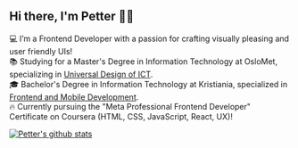 ## Hi there, I'm Petter 👋😁

💻 I’m a Frontend Developer with a passion for crafting visually pleasing and user friendly UIs!<br/>
📚 Studying for a Master's Degree in Information Technology at OsloMet, specializing in [Universal Design of ICT](https://www.oslomet.no/en/study/tkd/applied-computer-information-technology).<br/>
🎓 Bachelor's Degree in Information Technology at Kristiania, specialized in [Frontend and Mobile Development](https://www.kristiania.no/studier/bachelor/informasjonsteknologi-frontend-og-mobilutvikling/).<br/>
🔥 Currently pursuing the "Meta Professional Frontend Developer" Certificate on Coursera (HTML, CSS, JavaScript, React, UX)!

[![Petter's github stats](https://github-readme-stats.vercel.app/api?username=pettertsaatvedt)](https://github.com/PetterTSaatvedt/github-readme-stats)
